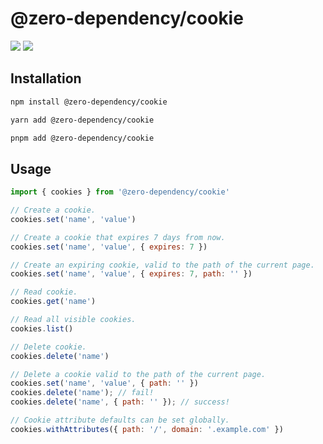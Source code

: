 # @zero-dependency/cookie

[![](https://img.shields.io/npm/v/@zero-dependency/cookie)](https://npm.im/@zero-dependency/cookie)
![](https://img.shields.io/npm/l/@zero-dependency/cookie)

## Installation

```sh
npm install @zero-dependency/cookie
```

```sh
yarn add @zero-dependency/cookie
```

```sh
pnpm add @zero-dependency/cookie
```

## Usage

```js
import { cookies } from '@zero-dependency/cookie'

// Create a cookie.
cookies.set('name', 'value')

// Create a cookie that expires 7 days from now.
cookies.set('name', 'value', { expires: 7 })

// Create an expiring cookie, valid to the path of the current page.
cookies.set('name', 'value', { expires: 7, path: '' })

// Read cookie.
cookies.get('name')

// Read all visible cookies.
cookies.list()

// Delete cookie.
cookies.delete('name')

// Delete a cookie valid to the path of the current page.
cookies.set('name', 'value', { path: '' })
cookies.delete('name'); // fail!
cookies.delete('name', { path: '' }); // success!

// Cookie attribute defaults can be set globally.
cookies.withAttributes({ path: '/', domain: '.example.com' })
```
